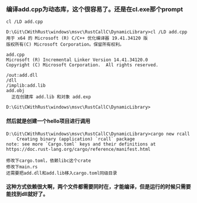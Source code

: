 ### 编译add.cpp为动态库，这个很容易了。还是在cl.exe那个prompt

```shell
cl /LD add.cpp

D:\Git\CWithRust\windows\msvc\RustCallC\DynamicLibrary>cl /LD add.cpp
用于 x64 的 Microsoft (R) C/C++ 优化编译器 19.41.34120 版
版权所有(C) Microsoft Corporation。保留所有权利。

add.cpp
Microsoft (R) Incremental Linker Version 14.41.34120.0
Copyright (C) Microsoft Corporation.  All rights reserved.

/out:add.dll
/dll
/implib:add.lib
add.obj
  正在创建库 add.lib 和对象 add.exp

D:\Git\CWithRust\windows\msvc\RustCallC\DynamicLibrary>
```

#### 然后就是创建一个hello项目进行调用

```shell
D:\Git\CWithRust\windows\msvc\RustCallC\DynamicLibrary>cargo new rcall
    Creating binary (application) `rcall` package
note: see more `Cargo.toml` keys and their definitions at https://doc.rust-lang.org/cargo/reference/manifest.html

修改下cargo.toml，依赖libc这个crate
修改下main.rs
还需要把add.dll和add.lib移入cargo.toml同级目录
```

#### 这种方式依赖很大啊，两个文件都需要同时在，才能编译，但是运行的时候只需要能找到dll就好了。

